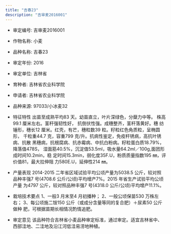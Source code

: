 ```yaml
---
title: "吉春23"
description: "吉审麦2016001"
---
```

* 审定编号:  吉审麦2016001

*  作物名称:  小麦

*  品种名称:  吉春23

*  审定年份:  2016

*  审定单位:  吉林省

* 育种者:  吉林省农业科学院

*  申请者:  吉林省农业科学院

*  品种来源:  97033/小冰麦32

*  特征特性
出苗至成熟平均83 天。幼苗直立，叶片深绿色，分蘖力中等。
株高99.1 厘米左右。茎秆强韧性好， 抗倒伏性强。成穗整齐，茎秆落黄好。穗
纺锤形，穗长12 厘米。红壳，有芒，穗粒数39 粒。籽粒红色角质粒，呈椭圆形，
千粒重44.7 克，容重799 克/升。抗病性鉴定，免疫秆锈病，高抗叶锈病、抗散
黑穗病，抗根腐病、抗赤霉病、中抗白粉病。籽粒蛋白质18.79%，降落值478S，
湿面筋40.5%，沉淀值53.5ml，吸水量64.2ml／100g,面团形成时间10.2min，稳
定时间15.3min，弱化度35F.U，粉质质量指数195 ㎜，评价值81，最大拉伸阻
力580E.U，延伸性214 ㎜。

*  产量表现
2014-2015 二年省区域试验平均公顷产量为5038.5 公斤，较对照
品种丰强7 号(4708.6 公斤/公顷)平均增产7%。2015 年省生产试验平均公顷产量
为4797 公斤，较对照品种丰强7 号(4318.0 公斤/公顷)平均增产11.1%。

*  栽培技术要点
1、一般3 月末至4 月初播种；
2、一般公顷保苗530 万株左右；
3、每公顷施二铵150 公斤（或成分含量等同的复合肥）＋尿素50 公斤做种
肥，可根据苗期长相情况酌情追肥。

*  审定意见
该品种符合吉林省小麦品种审定标准，通过审定。适宜吉林省中、
西部洼地、二洼地及沿江河低洼易涝地种植。
